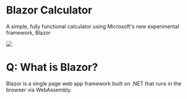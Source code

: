 # Blazor Calculator
A simple, fully functional calculator using Microsoft's new experimental framework, Blazor

<a href="https://azuredeploy.net/?repository=https://github.com/suvendusgiri/BlazorCalculator" target="_blank">
    <img src="https://azuredeploy.net/deploybutton.png"/>
</a>


# Q: What is Blazor?
Blazor is a single page web app framework built on .NET that runs in the browser via WebAssembly.

